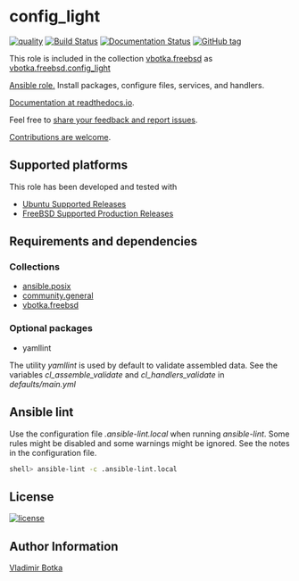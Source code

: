 # config_light

[![quality](https://img.shields.io/ansible/quality/27910)](https://galaxy.ansible.com/vbotka/config_light)
[![Build Status](https://travis-ci.org/vbotka/ansible-config-light.svg?branch=master)](https://travis-ci.org/vbotka/ansible-config-light)
[![Documentation Status](https://readthedocs.org/projects/docs/badge/?version=latest)](https://ansible-config-light.readthedocs.io/en/latest/)
[![GitHub tag](https://img.shields.io/github/v/tag/vbotka/ansible-config-light)](https://github.com/vbotka/ansible-config-light/tags)

This role is included in the collection [vbotka.freebsd](https://galaxy.ansible.com/ui/repo/published/vbotka/freebsd/) as [vbotka.freebsd.config_light](https://galaxy.ansible.com/ui/repo/published/vbotka/freebsd/content/role/config_light)

[Ansible role.](https://galaxy.ansible.com/vbotka/config_light/) Install packages, configure files, services, and handlers.

[Documentation at readthedocs.io](https://ansible-config-light.readthedocs.io).

Feel free to [share your feedback and report issues](https://github.com/vbotka/ansible-config-light/issues).

[Contributions are welcome](https://github.com/firstcontributions/first-contributions).


## Supported platforms

This role has been developed and tested with

* [Ubuntu Supported Releases](http://releases.ubuntu.com/)
* [FreeBSD Supported Production Releases](https://www.freebsd.org/releases/)


## Requirements and dependencies

### Collections

* [ansible.posix](https://galaxy.ansible.com/ui/repo/published/ansible/posix/)
* [community.general](https://galaxy.ansible.com/ui/repo/published/community/general/)
* [vbotka.freebsd](https://galaxy.ansible.com/ui/repo/published/vbotka/freebsd/)

### Optional packages

* yamllint

The utility *yamllint* is used by default to validate assembled
data. See the variables *cl_assemble_validate* and
*cl_handlers_validate* in *defaults/main.yml*


## Ansible lint

Use the configuration file *.ansible-lint.local* when running
*ansible-lint*. Some rules might be disabled and some warnings might
be ignored. See the notes in the configuration file.

```bash
shell> ansible-lint -c .ansible-lint.local
```


## License

[![license](https://img.shields.io/badge/license-BSD-red.svg)](https://www.freebsd.org/doc/en/articles/bsdl-gpl/article.html)


## Author Information

[Vladimir Botka](https://botka.info)
